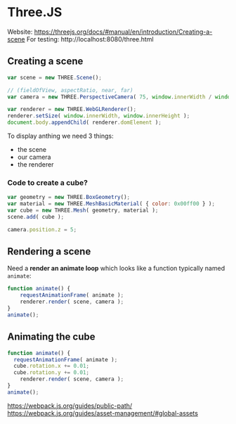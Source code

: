 # Three.JS

Website: https://threejs.org/docs/#manual/en/introduction/Creating-a-scene
For testing: http://localhost:8080/three.html


## Creating a scene

```javascript
var scene = new THREE.Scene();

// (fieldOfView, aspectRatio, near, far)
var camera = new THREE.PerspectiveCamera( 75, window.innerWidth / window.innerHeight, 0.1, 1000 );

var renderer = new THREE.WebGLRenderer();
renderer.setSize( window.innerWidth, window.innerHeight );
document.body.appendChild( renderer.domElement );
```

To display anthing we need 3 things:

- the scene
- our camera
- the renderer

### Code to create a cube?

```javascript
var geometry = new THREE.BoxGeometry();
var material = new THREE.MeshBasicMaterial( { color: 0x00ff00 } );
var cube = new THREE.Mesh( geometry, material );
scene.add( cube );

camera.position.z = 5;
```

## Rendering a scene

Need a **render an animate loop** which looks like a function typically named `animate`:

```javascript
function animate() {
	requestAnimationFrame( animate );
	renderer.render( scene, camera );
}
animate();
```

## Animating the cube

```javascript
function animate() {
  requestAnimationFrame( animate );
  cube.rotation.x += 0.01;
  cube.rotation.y += 0.01;
	renderer.render( scene, camera );
}
animate();
```

https://webpack.js.org/guides/public-path/
https://webpack.js.org/guides/asset-management/#global-assets